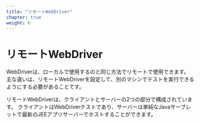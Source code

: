 ```yaml
---
title: "リモートWebDriver"
chapter: true
weight: 6
---
```


# リモートWebDriver

WebDriverは、ローカルで使用するのと同じ方法でリモートで使用できます。
主な違いは、リモートWebDriverを設定して、別のマシンでテストを実行できるようにする必要があることです。

リモートWebDriverは、クライアントとサーバーの2つの部分で構成されています。
クライアントはWebDriverテストであり、サーバーは単純なJavaサーブレットで最新のJEEアプリサーバーでホストすることができます。